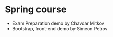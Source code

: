 # Spring course
- Exam Preparation demo by Chavdar Mitkov
- Bootstrap, front-end demo by Simeon Petrov
